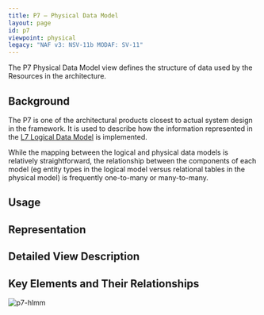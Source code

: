 ```yaml
---
title: P7 – Physical Data Model
layout: page
id: p7
viewpoint: physical
legacy: "NAF v3: NSV-11b MODAF: SV-11"
---
```



The P7 Physical Data Model view defines the structure of data used by
the Resources in the architecture.

## Background

The P7 is one of the architectural products closest to actual system
design in the framework. It is used to describe how the information
represented in the [L7 Logical Data Model](l7.html) is implemented.

While the mapping between the logical and physical data models is
relatively straightforward, the relationship between the components of
each model (eg entity types in the logical model versus relational
tables in the physical model) is frequently one-to-many or many-to-many.

## Usage

## Representation

## Detailed View Description

## Key Elements and Their Relationships

![p7-hlmm](http://nafdocs.org/wp-content/uploads/2013/06/p7-hlmm.png)



